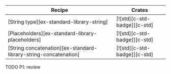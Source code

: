 | Recipe | Crates |
|---|---|
| [String type][ex-standard-library-string] | [![std][c-std-badge]][c-std] |
| [Placeholders][ex-standard-library-placeholders] | [![std][c-std-badge]][c-std] |
| [String concatenation][ex-standard-library-string-concatenation] | [![std][c-std-badge]][c-std] |

<div class="hidden">
TODO P1: review
</div>
